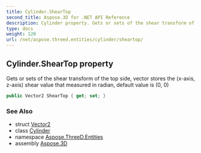 ```yaml
---
title: Cylinder.ShearTop
second_title: Aspose.3D for .NET API Reference
description: Cylinder property. Gets or sets of the shear transform of the top side vector stores the xaxis zaxis shear value that measured in radian default value is 0 0
type: docs
weight: 120
url: /net/aspose.threed.entities/cylinder/sheartop/
---
```

## Cylinder.ShearTop property

Gets or sets of the shear transform of the top side, vector stores the (x-axis, z-axis) shear value that measured in radian, default value is (0, 0)

```csharp
public Vector2 ShearTop { get; set; }
```

### See Also

* struct [Vector2](../../../aspose.threed.utilities/vector2/)
* class [Cylinder](../)
* namespace [Aspose.ThreeD.Entities](../../cylinder/)
* assembly [Aspose.3D](../../../)


